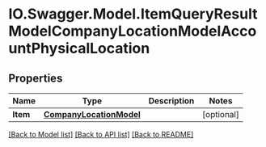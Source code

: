 # IO.Swagger.Model.ItemQueryResultModelCompanyLocationModelAccountPhysicalLocation
## Properties

Name | Type | Description | Notes
------------ | ------------- | ------------- | -------------
**Item** | [**CompanyLocationModel**](CompanyLocationModel.md) |  | [optional] 

[[Back to Model list]](../README.md#documentation-for-models) [[Back to API list]](../README.md#documentation-for-api-endpoints) [[Back to README]](../README.md)

